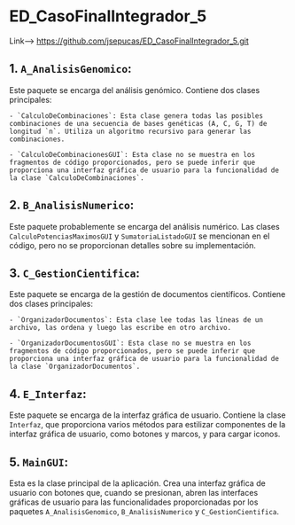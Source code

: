 # ED_CasoFinalIntegrador_5

Link--> https://github.com/jsepucas/ED_CasoFinalIntegrador_5.git



## 1. `A_AnalisisGenomico`: 


Este paquete se encarga del análisis genómico. Contiene dos clases principales:

    - `CalculoDeCombinaciones`: Esta clase genera todas las posibles combinaciones de una secuencia de bases genéticas (A, C, G, T) de longitud `n`. Utiliza un algoritmo recursivo para generar las combinaciones.

    - `CalculoDeCombinacionesGUI`: Esta clase no se muestra en los fragmentos de código proporcionados, pero se puede inferir que proporciona una interfaz gráfica de usuario para la funcionalidad de la clase `CalculoDeCombinaciones`.

## 2. `B_AnalisisNumerico`:

 Este paquete probablemente se encarga del análisis numérico. Las clases `CalculoPotenciasMaximosGUI` y `SumatoriaListadoGUI` se mencionan en el código, pero no se proporcionan detalles sobre su implementación.

## 3. `C_GestionCientifica`:

 Este paquete se encarga de la gestión de documentos científicos. Contiene dos clases principales:

    - `OrganizadorDocumentos`: Esta clase lee todas las líneas de un archivo, las ordena y luego las escribe en otro archivo.

    - `OrganizadorDocumentosGUI`: Esta clase no se muestra en los fragmentos de código proporcionados, pero se puede inferir que proporciona una interfaz gráfica de usuario para la funcionalidad de la clase `OrganizadorDocumentos`.

## 4. `E_Interfaz`:

 Este paquete se encarga de la interfaz gráfica de usuario. Contiene la clase `Interfaz`, que proporciona varios métodos para estilizar componentes de la interfaz gráfica de usuario, como botones y marcos, y para cargar iconos.

## 5. `MainGUI`:

 Esta es la clase principal de la aplicación. Crea una interfaz gráfica de usuario con botones que, cuando se presionan, abren las interfaces gráficas de usuario para las funcionalidades proporcionadas por los paquetes `A_AnalisisGenomico`, `B_AnalisisNumerico` y `C_GestionCientifica`.
